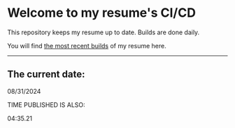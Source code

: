 # Welcome to my resume's CI/CD
This repository keeps my resume up to date. Builds are done daily.
  
You will find [the most recent builds](output/) of my resume here.
* * *
 
## The current date:  
 08/31/2024 
   
  
  
 TIME PUBLISHED IS ALSO: 
  
 04:35.21 
  
  
